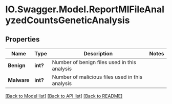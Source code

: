 # IO.Swagger.Model.ReportMlFileAnalyzedCountsGeneticAnalysis
## Properties

Name | Type | Description | Notes
------------ | ------------- | ------------- | -------------
**Benign** | **int?** | Number of benign files used in this analysis | 
**Malware** | **int?** | Number of malicious files used in this analysis | 

[[Back to Model list]](../README.md#documentation-for-models) [[Back to API list]](../README.md#documentation-for-api-endpoints) [[Back to README]](../README.md)

